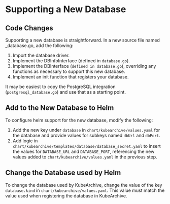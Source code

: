 # Supporting a New Database

## Code Changes
Supporting a new database is straightforward. In a new source file named <database>_database.go,
add the following:

1. Import the database driver.
1. Implement the DBInfoInterface (defined in `database.go`).
1. Implement the DBInterface (`defined in database.go`), overriding any functions as necessary
   to support this new database.
1. Implement an init function that registers your database.

It may be easiest to copy the PostgreSQL integration (`postgresql_database.go`) and use that
as a starting point.

## Add to the New Database to Helm

To configure helm support for the new database, modify the following:

1. Add the new key under `database` in `chart/kubearchive/values.yaml` for the database and
   provide values for subkeys named `dbUrl` and `dbPort`.
1. Add logic in `chart/kubearchive/templates/database/database_secret.yaml` to insert
   the values for `DATABASE_URL` and `DATABASE_PORT`, referencing the new values
   added to `chart/kubearchive/values.yaml` in the previous step.

## Change the Database used by Helm

To change the database used by KubeArchive, change the value of the key `database.kind`
in `chart/kubearchive/values.yaml`. This value must match the value used when registering
the database in KubeArchive.

